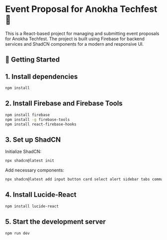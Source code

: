 # Event Proposal for Anokha Techfest 🌟
This is a React-based project for managing and submitting event proposals for Anokha Techfest. The project is built using Firebase for backend services and ShadCN components for a modern and responsive UI.

## 🚀 Getting Started

## 1. Install dependencies

```sh
npm install
```

## 2. Install Firebase and Firebase Tools

```sh
npm install firebase
npm install -g firebase-tools
npm install react-firebase-hooks
```
## 3. Set up ShadCN
Initialize ShadCN:
```sh
npx shadcn@latest init
```

Add necessary components:
```sh
npx shadcn@latest add input button card select alert sidebar tabs command popover
```
## 4. Install Lucide-React

```sh
npm install lucide-react
```

## 5. Start the development server
```sh
npm run dev
```

